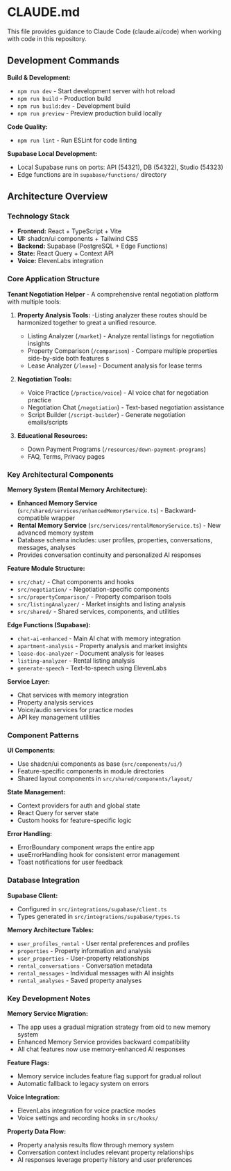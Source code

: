 # CLAUDE.md

This file provides guidance to Claude Code (claude.ai/code) when working with code in this repository.

## Development Commands

**Build & Development:**
- `npm run dev` - Start development server with hot reload
- `npm run build` - Production build
- `npm run build:dev` - Development build
- `npm run preview` - Preview production build locally

**Code Quality:**
- `npm run lint` - Run ESLint for code linting

**Supabase Local Development:**
- Local Supabase runs on ports: API (54321), DB (54322), Studio (54323)
- Edge functions are in `supabase/functions/` directory

## Architecture Overview

### Technology Stack
- **Frontend:** React + TypeScript + Vite
- **UI:** shadcn/ui components + Tailwind CSS
- **Backend:** Supabase (PostgreSQL + Edge Functions)
- **State:** React Query + Context API
- **Voice:** ElevenLabs integration

### Core Application Structure

**Tenant Negotiation Helper** - A comprehensive rental negotiation platform with multiple tools:

1. **Property Analysis Tools:**
-Listing analyzer 
these routes should be harmonized together to great a unified resource. 
   - Listing Analyzer (`/market`) - Analyze rental listings for negotiation insights
   - Property Comparison (`/comparison`) - Compare multiple properties side-by-side
   both features s
   - Lease Analyzer (`/lease`) - Document analysis for lease terms

   

2. **Negotiation Tools:**
   - Voice Practice (`/practice/voice`) - AI voice chat for negotiation practice
   - Negotiation Chat (`/negotiation`) - Text-based negotiation assistance
   - Script Builder (`/script-builder`) - Generate negotiation emails/scripts

3. **Educational Resources:**
   - Down Payment Programs (`/resources/down-payment-programs`)
   - FAQ, Terms, Privacy pages

### Key Architectural Components

**Memory System (Rental Memory Architecture):**
- **Enhanced Memory Service** (`src/shared/services/enhancedMemoryService.ts`) - Backward-compatible wrapper
- **Rental Memory Service** (`src/services/rentalMemoryService.ts`) - New advanced memory system
- Database schema includes: user profiles, properties, conversations, messages, analyses
- Provides conversation continuity and personalized AI responses

**Feature Module Structure:**
- `src/chat/` - Chat components and hooks
- `src/negotiation/` - Negotiation-specific components  
- `src/propertyComparison/` - Property comparison tools
- `src/listingAnalyzer/` - Market insights and listing analysis
- `src/shared/` - Shared services, components, and utilities

**Edge Functions (Supabase):**
- `chat-ai-enhanced` - Main AI chat with memory integration
- `apartment-analysis` - Property analysis and market insights
- `lease-doc-analyzer` - Document analysis for leases
- `listing-analyzer` - Rental listing analysis
- `generate-speech` - Text-to-speech using ElevenLabs

**Service Layer:**
- Chat services with memory integration
- Property analysis services
- Voice/audio services for practice modes
- API key management utilities

### Component Patterns

**UI Components:**
- Use shadcn/ui components as base (`src/components/ui/`)
- Feature-specific components in module directories
- Shared layout components in `src/shared/components/layout/`

**State Management:**
- Context providers for auth and global state
- React Query for server state
- Custom hooks for feature-specific logic

**Error Handling:**
- ErrorBoundary component wraps the entire app
- useErrorHandling hook for consistent error management
- Toast notifications for user feedback

### Database Integration

**Supabase Client:**
- Configured in `src/integrations/supabase/client.ts`
- Types generated in `src/integrations/supabase/types.ts`

**Memory Architecture Tables:**
- `user_profiles_rental` - User rental preferences and profiles
- `properties` - Property information and analysis
- `user_properties` - User-property relationships
- `rental_conversations` - Conversation metadata
- `rental_messages` - Individual messages with AI insights
- `rental_analyses` - Saved property analyses

### Key Development Notes

**Memory Service Migration:**
- The app uses a gradual migration strategy from old to new memory system
- Enhanced Memory Service provides backward compatibility
- All chat features now use memory-enhanced AI responses

**Feature Flags:**
- Memory service includes feature flag support for gradual rollout
- Automatic fallback to legacy system on errors

**Voice Integration:**
- ElevenLabs integration for voice practice modes
- Voice settings and recording hooks in `src/hooks/`

**Property Data Flow:**
- Property analysis results flow through memory system
- Conversation context includes relevant property relationships
- AI responses leverage property history and user preferences


